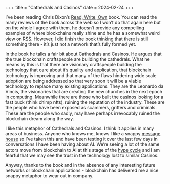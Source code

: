 +++
title = "Cathedrals and Casinos"
date = 2024-02-24
+++

I’ve been reading Chris Dixon’s [Read, Write, Own](https://readwriteown.com) book. You can read the many reviews of the book across the web so I won’t do that again here but on the whole I agree with them, he doesn’t provide any compelling examples of where blockchains really shine and he has a somewhat weird view on RSS. However, I did finish the book thinking that there is still something there - it’s just not a network that’s fully formed yet. 

In the book he talks a fair bit about Cathedrals and Casinos. He argues that the true blockchain craftspeople are building the cathedrals. What he means by this is that there are visionary craftspeople building the technology that care about it’s quality and application, that blockchain technology is improving and that many of the flaws hindering wide scale adoption are being addressed so that very soon it will be a viable technology to replace many existing applications. They are the Leonardo da Vincis, the visionaries that are creating the new churches in the next epoch in computing. Meanwhile there are those who built the casinos looking for a fast buck (think chimp nfts), ruining the reputation of the industry. These are the people who have been exposed as scammers, grifters and criminals. These are the people who sadly, may have perhaps irrevocably ruined the blockchain dream along the way. 

I like this metaphor of Cathedrals and Casinos. I think it applies in many areas of business. Anyone who knows me, knows I like a snappy [message house](https://messagehouse.org/) so I’ve taken this and have been testing it over the last few days in conversations I have been having about AI. We’re seeing a lot of the same actors move from blockchain to AI at this stage of the [hype cycle](https://en.wikipedia.org/wiki/Gartner_hype_cycle) and I am fearful that we may see the trust in the technology lost to similar Casinos. 

Anyway, thanks to the book and in the absence of any interesting future networks or blockchain applications - blockchain has delivered me a nice snappy metaphor to wear out in company. 